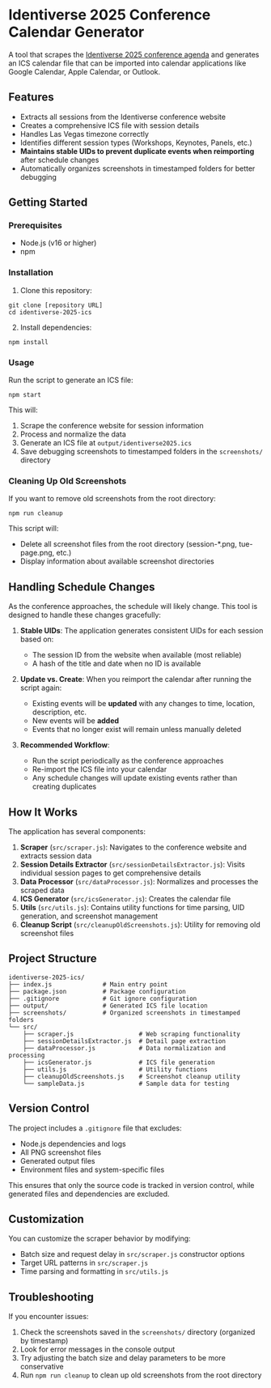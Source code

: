 # Identiverse 2025 Conference Calendar Generator

A tool that scrapes the [Identiverse 2025 conference agenda](https://identiverse.com/idv25/agenda/) and generates an ICS calendar file that can be imported into calendar applications like Google Calendar, Apple Calendar, or Outlook.

## Features

- Extracts all sessions from the Identiverse conference website
- Creates a comprehensive ICS file with session details
- Handles Las Vegas timezone correctly
- Identifies different session types (Workshops, Keynotes, Panels, etc.)
- **Maintains stable UIDs to prevent duplicate events when reimporting** after schedule changes
- Automatically organizes screenshots in timestamped folders for better debugging

## Getting Started

### Prerequisites

- Node.js (v16 or higher)
- npm

### Installation

1. Clone this repository:
```
git clone [repository URL]
cd identiverse-2025-ics
```

2. Install dependencies:
```
npm install
```

### Usage

Run the script to generate an ICS file:

```
npm start
```

This will:
1. Scrape the conference website for session information
2. Process and normalize the data
3. Generate an ICS file at `output/identiverse2025.ics`
4. Save debugging screenshots to timestamped folders in the `screenshots/` directory

### Cleaning Up Old Screenshots

If you want to remove old screenshots from the root directory:

```
npm run cleanup
```

This script will:
- Delete all screenshot files from the root directory (session-*.png, tue-page.png, etc.)
- Display information about available screenshot directories

## Handling Schedule Changes

As the conference approaches, the schedule will likely change. This tool is designed to handle these changes gracefully:

1. **Stable UIDs**: The application generates consistent UIDs for each session based on:
   - The session ID from the website when available (most reliable)
   - A hash of the title and date when no ID is available
   
2. **Update vs. Create**: When you reimport the calendar after running the script again:
   - Existing events will be **updated** with any changes to time, location, description, etc.
   - New events will be **added**
   - Events that no longer exist will remain unless manually deleted
   
3. **Recommended Workflow**:
   - Run the script periodically as the conference approaches
   - Re-import the ICS file into your calendar
   - Any schedule changes will update existing events rather than creating duplicates

## How It Works

The application has several components:

1. **Scraper** (`src/scraper.js`): Navigates to the conference website and extracts session data
2. **Session Details Extractor** (`src/sessionDetailsExtractor.js`): Visits individual session pages to get comprehensive details
3. **Data Processor** (`src/dataProcessor.js`): Normalizes and processes the scraped data
4. **ICS Generator** (`src/icsGenerator.js`): Creates the calendar file
5. **Utils** (`src/utils.js`): Contains utility functions for time parsing, UID generation, and screenshot management
6. **Cleanup Script** (`src/cleanupOldScreenshots.js`): Utility for removing old screenshot files

## Project Structure

```
identiverse-2025-ics/
├── index.js              # Main entry point
├── package.json          # Package configuration
├── .gitignore            # Git ignore configuration
├── output/               # Generated ICS file location
├── screenshots/          # Organized screenshots in timestamped folders
└── src/
    ├── scraper.js                  # Web scraping functionality
    ├── sessionDetailsExtractor.js  # Detail page extraction
    ├── dataProcessor.js            # Data normalization and processing
    ├── icsGenerator.js             # ICS file generation
    ├── utils.js                    # Utility functions
    ├── cleanupOldScreenshots.js    # Screenshot cleanup utility
    └── sampleData.js               # Sample data for testing
```

## Version Control

The project includes a `.gitignore` file that excludes:
- Node.js dependencies and logs
- All PNG screenshot files
- Generated output files
- Environment files and system-specific files

This ensures that only the source code is tracked in version control, while generated files and dependencies are excluded.

## Customization

You can customize the scraper behavior by modifying:

- Batch size and request delay in `src/scraper.js` constructor options
- Target URL patterns in `src/scraper.js`
- Time parsing and formatting in `src/utils.js`

## Troubleshooting

If you encounter issues:

1. Check the screenshots saved in the `screenshots/` directory (organized by timestamp)
2. Look for error messages in the console output
3. Try adjusting the batch size and delay parameters to be more conservative
4. Run `npm run cleanup` to clean up old screenshots from the root directory